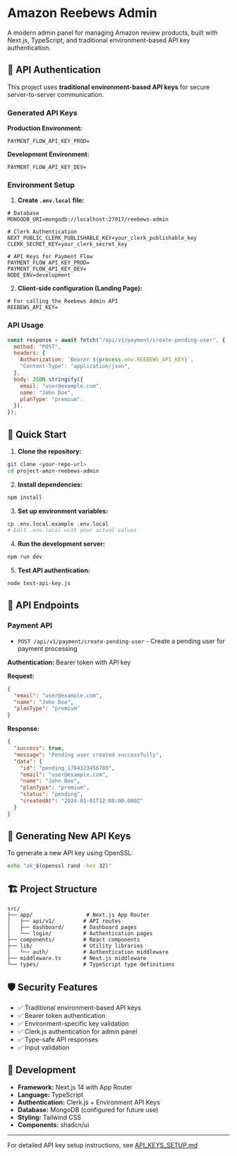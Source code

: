 # Amazon Reebews Admin

A modern admin panel for managing Amazon review products, built with Next.js, TypeScript, and traditional environment-based API key authentication.

## 🔐 API Authentication

This project uses **traditional environment-based API keys** for secure server-to-server communication.

### Generated API Keys

**Production Environment:**

```
PAYMENT_FLOW_API_KEY_PROD=
```

**Development Environment:**

```
PAYMENT_FLOW_API_KEY_DEV=
```

### Environment Setup

1. **Create `.env.local` file:**

```env
# Database
MONGODB_URI=mongodb://localhost:27017/reebews-admin

# Clerk Authentication
NEXT_PUBLIC_CLERK_PUBLISHABLE_KEY=your_clerk_publishable_key
CLERK_SECRET_KEY=your_clerk_secret_key

# API Keys for Payment Flow
PAYMENT_FLOW_API_KEY_PROD=
PAYMENT_FLOW_API_KEY_DEV=
NODE_ENV=development
```

2. **Client-side configuration (Landing Page):**

```env
# For calling the Reebews Admin API
REEBEWS_API_KEY=
```

### API Usage

```javascript
const response = await fetch("/api/v1/payment/create-pending-user", {
  method: "POST",
  headers: {
    Authorization: `Bearer ${process.env.REEBEWS_API_KEY}`,
    "Content-Type": "application/json",
  },
  body: JSON.stringify({
    email: "user@example.com",
    name: "John Doe",
    planType: "premium",
  }),
});
```

## 🚀 Quick Start

1. **Clone the repository:**

```bash
git clone <your-repo-url>
cd project-amzn-reebews-admin
```

2. **Install dependencies:**

```bash
npm install
```

3. **Set up environment variables:**

```bash
cp .env.local.example .env.local
# Edit .env.local with your actual values
```

4. **Run the development server:**

```bash
npm run dev
```

5. **Test API authentication:**

```bash
node test-api-key.js
```

## 🔧 API Endpoints

### Payment API

- `POST /api/v1/payment/create-pending-user` - Create a pending user for payment processing

**Authentication:** Bearer token with API key

**Request:**

```json
{
  "email": "user@example.com",
  "name": "John Doe",
  "planType": "premium"
}
```

**Response:**

```json
{
  "success": true,
  "message": "Pending user created successfully",
  "data": {
    "id": "pending_1704123456789",
    "email": "user@example.com",
    "name": "John Doe",
    "planType": "premium",
    "status": "pending",
    "createdAt": "2024-01-01T12:00:00.000Z"
  }
}
```

## 🔑 Generating New API Keys

To generate a new API key using OpenSSL:

```bash
echo "ak_$(openssl rand -hex 32)"
```

## 🏗️ Project Structure

```
src/
├── app/                 # Next.js App Router
│   ├── api/v1/         # API routes
│   ├── dashboard/      # Dashboard pages
│   └── login/          # Authentication pages
├── components/         # React components
├── lib/                # Utility libraries
│   └── auth/           # Authentication middleware
├── middleware.ts       # Next.js middleware
└── types/              # TypeScript type definitions
```

## 🛡️ Security Features

- ✅ Traditional environment-based API keys
- ✅ Bearer token authentication
- ✅ Environment-specific key validation
- ✅ Clerk.js authentication for admin panel
- ✅ Type-safe API responses
- ✅ Input validation

## 📝 Development

- **Framework:** Next.js 14 with App Router
- **Language:** TypeScript
- **Authentication:** Clerk.js + Environment API Keys
- **Database:** MongoDB (configured for future use)
- **Styling:** Tailwind CSS
- **Components:** shadcn/ui

---

For detailed API key setup instructions, see [API_KEYS_SETUP.md](./API_KEYS_SETUP.md)
